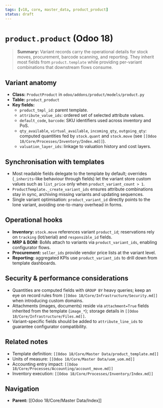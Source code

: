 ```yaml
---
tags: [v18, core, master_data, product_product]
status: draft
---
```

# `product.product` (Odoo 18)

> **Summary:** Variant records carry the operational details for stock moves, procurement, barcode scanning, and reporting. They inherit most fields from `product.template` while providing per-variant combinations that downstream flows consume.

## Variant anatomy
- **Class:** `ProductProduct` in `odoo/addons/product/models/product.py`
- **Table:** `product_product`
- **Key fields:**
  - `product_tmpl_id`: parent template.
  - `attribute_value_ids`: ordered set of selected attribute values.
  - `default_code`, `barcode`: SKU identifiers used across inventory and PoS.
  - `qty_available`, `virtual_available`, `incoming_qty`, `outgoing_qty`: computed quantities fed by `stock.quant` and `stock.move` (see `[[Odoo 18/Core/Processes/Inventory/Index.md]]`).
  - `valuation_layer_ids`: linkage to valuation history and cost layers.

## Synchronisation with templates
- Most readable fields delegate to the template by default; overrides (`_inherits`-like behaviour through fields) let the variant store custom values such as `list_price` only when `product_variant_count > 1`.
- `ProductTemplate._create_variant_ids` ensures attribute combinations stay in sync, archiving missing variants and updating sequences.
- Single variant optimisation: `product_variant_id` directly points to the lone variant, avoiding one-to-many overhead in forms.

## Operational hooks
- **Inventory:** `stock.move` references variant `product_id`; reservations rely on `tracking` (lot/serial) and `responsible_id` fields.
- **MRP & BOM:** BoMs attach to variants via `product_variant_ids`, enabling configurator flows.
- **Procurement:** `seller_ids` provide vendor price lists at the variant level.
- **Reporting:** aggregated KPIs use `product_variant_ids` to drill down from template dashboards.

## Security & performance considerations
- Quantities are computed fields with `GROUP BY` heavy queries; keep an eye on record rules from `[[Odoo 18/Core/Infrastructure/Security.md]]` when introducing custom domains.
- Attachments (images, documents) reside via `attachment=True` fields inherited from the template (`image_*`); storage details in `[[Odoo 18/Core/Infrastructure/Files.md]]`.
- Variant-specific fields should be added to `attribute_line_ids` to guarantee configurator compatibility.

## Related notes
- Template definition: `[[Odoo 18/Core/Master Data/product_template.md]]`
- Units of measure: `[[Odoo 18/Core/Master Data/uom_uom.md]]`
- Accounting entry impact: `[[Odoo 18/Core/Processes/Accounting/account_move.md]]`
- Inventory execution: `[[Odoo 18/Core/Processes/Inventory/Index.md]]`


## Navigation
- **Parent:** [[Odoo 18/Core/Master Data/Index]]
